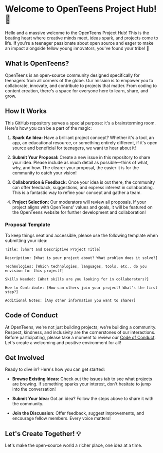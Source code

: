 # Welcome to OpenTeens Project Hub! 🌟

Hello and a massive welcome to the OpenTeens Project Hub! This is the beating heart where creative minds meet, ideas spark, and projects come to life. If you're a teenager passionate about open source and eager to make an impact alongside fellow young innovators, you've found your tribe! 🚀

## What Is OpenTeens?

OpenTeens is an open-source community designed specifically for teenagers from all corners of the globe. Our mission is to empower you to collaborate, innovate, and contribute to projects that matter. From coding to content creation, there's a space for everyone here to learn, share, and grow.

## How It Works

This GitHub repository serves a special purpose: it's a brainstorming room. Here's how you can be a part of the magic:

1. **Spark An Idea:** Have a brilliant project concept? Whether it's a tool, an app, an educational resource, or something entirely different, if it's open source and beneficial for teenagers, we want to hear about it!

2. **Submit Your Proposal:** Create a new issue in this repository to share your idea. Please include as much detail as possible—think of what, why, and how. The clearer your proposal, the easier it is for the community to catch your vision!

3. **Collaboration & Feedback:** Once your idea is out there, the community can offer feedback, suggestions, and express interest in collaborating. This is a fantastic way to refine your concept and gather a team.

4. **Project Selection:** Our moderators will review all proposals. If your project aligns with OpenTeens' values and goals, it will be featured on the OpenTeens website for further development and collaboration!

### Proposal Template

To keep things neat and accessible, please use the following template when submitting your idea:
```
Title: [Short and Descriptive Project Title]

Description: [What is your project about? What problem does it solve?]

Technologies: [Which technologies, languages, tools, etc., do you envision for this project?]

Skills Needed: [What skills are you looking for in collaborators?]

How to Contribute: [How can others join your project? What's the first step?]

Additional Notes: [Any other information you want to share?]
```

## Code of Conduct

At OpenTeens, we're not just building projects; we're building a community. Respect, kindness, and inclusivity are the cornerstones of our interactions. Before participating, please take a moment to review our [Code of Conduct](https://github.com/OpenTeens/Ideas/blob/main/CodeOfConduct.md). Let's create a welcoming and positive environment for all!

## Get Involved

Ready to dive in? Here's how you can get started:

- **Browse Existing Ideas:** Check out the issues tab to see what projects are brewing. If something sparks your interest, don't hesitate to jump into the conversation!

- **Submit Your Idea:** Got an idea? Follow the steps above to share it with the community.

- **Join the Discussion:** Offer feedback, suggest improvements, and encourage fellow members. Every voice matters!


## Let's Create Together! 💡

Let's make the open-source world a richer place, one idea at a time.

